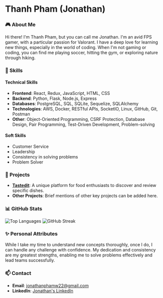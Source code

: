 # Thanh Pham (Jonathan)

### 🎮 About Me
Hi there! I'm Thanh Pham, but you can call me Jonathan. I'm an avid FPS gamer, with a particular passion for Valorant. I have a deep love for learning new things, especially in the world of coding. When I'm not gaming or coding, you can find me playing soccer, hitting the gym, or exploring nature through hiking.

### 🚀 Skills
#### Technical Skills
- **Frontend**: React, Redux, JavaScript, HTML, CSS
- **Backend**: Python, Flask, Node.js, Express
- **Databases**: PostgreSQL, SQL, SQLite, Sequelize, SQLAlchemy
- **Technologies**: AWS, Docker, RESTful APIs, SocketIO, Linux, GitHub, Git, Postman
- **Other**: Object-Oriented Programming, CSRF Protection, Database Design, Pair Programming, Test-Driven Development, Problem-solving

#### Soft Skills
- Customer Service
- Leadership
- Consistency in solving problems
- Problem Solver

### 💼 Projects
- **[Tastedit](https://tastedit.onrender.com/)**: A unique platform for food enthusiasts to discover and review specific dishes.
- **Other Projects**: Brief mentions of other key projects can be added here.

### 📊 GitHub Stats


![Top Languages](https://github-readme-stats.vercel.app/api/top-langs/?username=JonathanPham2&layout=compact&theme=radical)
![GitHub Streak](https://github-readme-streak-stats.herokuapp.com/?user=JonathanPham2&theme=radical)

### ✨ Personal Attributes
While I take my time to understand new concepts thoroughly, once I do, I can handle any challenge with confidence. My dedication and consistency are my greatest strengths, enabling me to solve problems effectively and lead teams successfully.


### 📫 Contact
- **Email**: jonathanphamw22@gmail.com
- **LinkedIn**: [Jonathan's LinkedIn](https://www.linkedin.com/in/jonathanphammm/)



